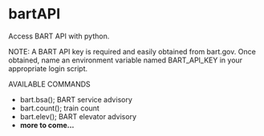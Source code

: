 bartAPI
=======

Access BART API with python.

NOTE: A BART API key is required and easily obtained from bart.gov. Once obtained, name an 
      environment variable named BART_API_KEY in your appropriate login script.

AVAILABLE COMMANDS
 - bart.bsa();    BART service advisory
 - bart.count();  train count
 - bart.elev();   BART elevator advisory
 - **more to come...**
